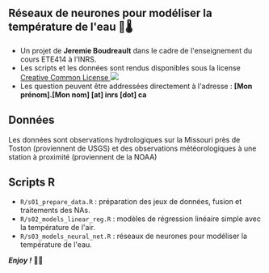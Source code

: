 Réseaux de neurones pour modéliser la température de l'eau 🌊🌡
--------------------------------------------------------------------------------

+ Un projet de __Jeremie Boudreault__ dans le cadre de l'enseignement du cours ETE414 à l'INRS.
+ Les scripts et les données sont rendus disponibles sous la license [Creative Common License ![](https://i.creativecommons.org/l/by-nc-nd/4.0/80x15.png)](http://creativecommons.org/licenses/by-nc-nd/4.0/)
+ Les question peuvent être addressées directement à l'adresse :  __[Mon prénom].[Mon nom] [at] inrs [dot] ca__


Données
--------------------------------------------------------------------------------


Les données sont observations hydrologiques sur la Missouri près de Toston (proviennent de USGS) et des observations météorologiques à une station à proximité (proviennent de la NOAA)


Scripts R
--------------------------------------------------------------------------------


+ `R/s01_prepare_data.R` : préparation des jeux de données, fusion et traitements des NAs.
+ `R/s02_models_linear_reg.R` : modèles de régression linéaire simple avec la température de l'air.
+ `R/s03_models_neural_net.R` : réseaux de neurones pour modéliser la température de l'eau.


___Enjoy !___ ✌🏻
